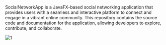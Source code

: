 SocialNetworkApp is a JavaFX-based social networking application that provides users with a seamless and interactive platform to connect and engage in a vibrant online community. This repository contains the source code and documentation for the application, allowing developers to explore, contribute, and collaborate.

![1](https://github.com/VlasDima1/JavaFx-Project1/assets/75368184/2e5b4bab-d0b3-4b7a-84ef-06e4040eac99)
